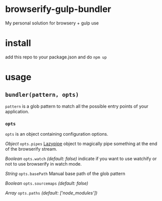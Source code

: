 # browserify-gulp-bundler
My personal solution for browsery + gulp use

# install
add this repo to your package.json and do `npm up`

# usage
## `bundler(pattern, opts)`
`pattern` is a glob pattern to match all the possible entry points of your application.

### `opts`
`opts` is an object containing configuration options.

*Object* `opts.pipes`
[Lazypipe](https://github.com/OverZealous/lazypipe) object to magically pipe something at the end of the browserify stream.

*Boolean* `opts.watch` *(default: false)*
indicate if you want to use watchify or not to use browserify in watch mode.

*String* `opts.basePath`
Manual base path of the glob pattern

*Boolean* `opts.sourcemaps` *(default: false)*

*Array* `opts.paths` *(default: ['node_modules'])*
